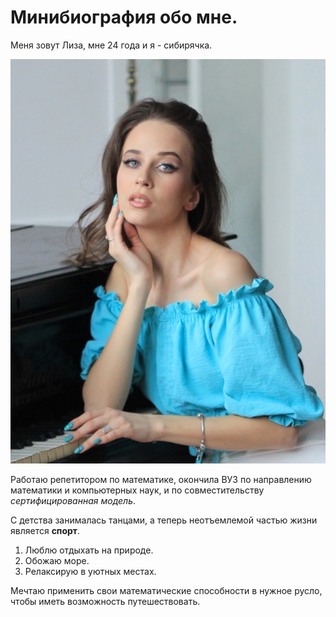 # Минибиография обо мне.
Меня зовут Лиза, мне 24 года и я - сибирячка.

![](prof.jpg)

Работаю репетитором по математике, окончила ВУЗ по направлению математики и компьютерных наук, и по совместительству _сертифицированная модель_.

С детства занималась танцами, а теперь неотъемлемой частью жизни является **спорт**. 

1. Люблю отдыхать на природе.
2. Обожаю море.
3. Релаксирую в уютных местах.

Мечтаю применить свои математические способности в нужное русло, чтобы иметь возможность путешествовать. 
